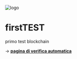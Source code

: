 ![logo](./images/logoACV.jpg)  

# firstTEST
primo test blockchain

-> **[pagina di verifica automatica](https://github.com/pedro87DEV/firstTEST)** 


